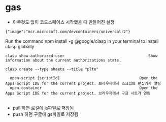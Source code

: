 # gas

- 아무것도 없이 코드스페이스 시작했을 때 만들어진 설정

```
{"image":"mcr.microsoft.com/devcontainers/universal:2"}
```

Run the command npm install -g @google/clasp in your terminal to install clasp globally

```
clasp show-authorized-user                                     Show information about the current authorizations state.

clasp create --type sheets --title "plto"

  open-script [scriptId]                                   Open the Apps Script IDE for the current project. 브라우저에서 스크립트 편집기가 열림
  open-container                                           Open the Apps Script IDE for the current project. 브라우저에서 구글 시트가 열림


```
- pull 하면 로컬에 js파일로 저장됨
- push 하면 구글에 gs파일로 저장됨